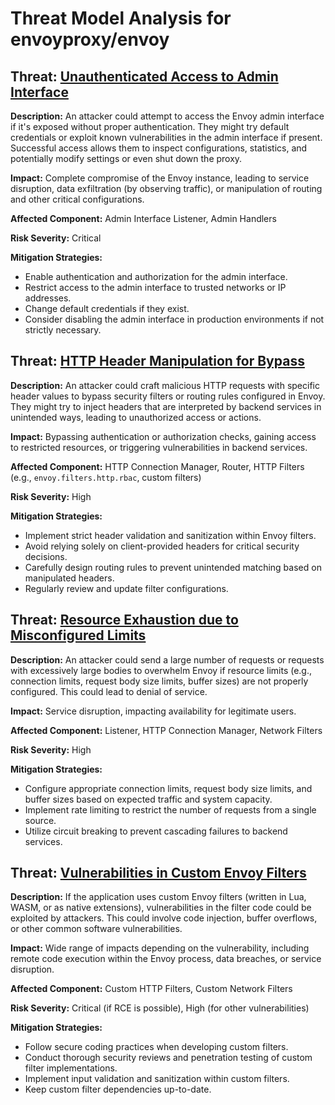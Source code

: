 # Threat Model Analysis for envoyproxy/envoy

## Threat: [Unauthenticated Access to Admin Interface](./threats/unauthenticated_access_to_admin_interface.md)

**Description:** An attacker could attempt to access the Envoy admin interface if it's exposed without proper authentication. They might try default credentials or exploit known vulnerabilities in the admin interface if present. Successful access allows them to inspect configurations, statistics, and potentially modify settings or even shut down the proxy.

**Impact:** Complete compromise of the Envoy instance, leading to service disruption, data exfiltration (by observing traffic), or manipulation of routing and other critical configurations.

**Affected Component:** Admin Interface Listener, Admin Handlers

**Risk Severity:** Critical

**Mitigation Strategies:**
* Enable authentication and authorization for the admin interface.
* Restrict access to the admin interface to trusted networks or IP addresses.
* Change default credentials if they exist.
* Consider disabling the admin interface in production environments if not strictly necessary.

## Threat: [HTTP Header Manipulation for Bypass](./threats/http_header_manipulation_for_bypass.md)

**Description:** An attacker could craft malicious HTTP requests with specific header values to bypass security filters or routing rules configured in Envoy. They might try to inject headers that are interpreted by backend services in unintended ways, leading to unauthorized access or actions.

**Impact:** Bypassing authentication or authorization checks, gaining access to restricted resources, or triggering vulnerabilities in backend services.

**Affected Component:** HTTP Connection Manager, Router, HTTP Filters (e.g., `envoy.filters.http.rbac`, custom filters)

**Risk Severity:** High

**Mitigation Strategies:**
* Implement strict header validation and sanitization within Envoy filters.
* Avoid relying solely on client-provided headers for critical security decisions.
* Carefully design routing rules to prevent unintended matching based on manipulated headers.
* Regularly review and update filter configurations.

## Threat: [Resource Exhaustion due to Misconfigured Limits](./threats/resource_exhaustion_due_to_misconfigured_limits.md)

**Description:** An attacker could send a large number of requests or requests with excessively large bodies to overwhelm Envoy if resource limits (e.g., connection limits, request body size limits, buffer sizes) are not properly configured. This could lead to denial of service.

**Impact:** Service disruption, impacting availability for legitimate users.

**Affected Component:** Listener, HTTP Connection Manager, Network Filters

**Risk Severity:** High

**Mitigation Strategies:**
* Configure appropriate connection limits, request body size limits, and buffer sizes based on expected traffic and system capacity.
* Implement rate limiting to restrict the number of requests from a single source.
* Utilize circuit breaking to prevent cascading failures to backend services.

## Threat: [Vulnerabilities in Custom Envoy Filters](./threats/vulnerabilities_in_custom_envoy_filters.md)

**Description:** If the application uses custom Envoy filters (written in Lua, WASM, or as native extensions), vulnerabilities in the filter code could be exploited by attackers. This could involve code injection, buffer overflows, or other common software vulnerabilities.

**Impact:** Wide range of impacts depending on the vulnerability, including remote code execution within the Envoy process, data breaches, or service disruption.

**Affected Component:** Custom HTTP Filters, Custom Network Filters

**Risk Severity:** Critical (if RCE is possible), High (for other vulnerabilities)

**Mitigation Strategies:**
* Follow secure coding practices when developing custom filters.
* Conduct thorough security reviews and penetration testing of custom filter implementations.
* Implement input validation and sanitization within custom filters.
* Keep custom filter dependencies up-to-date.

